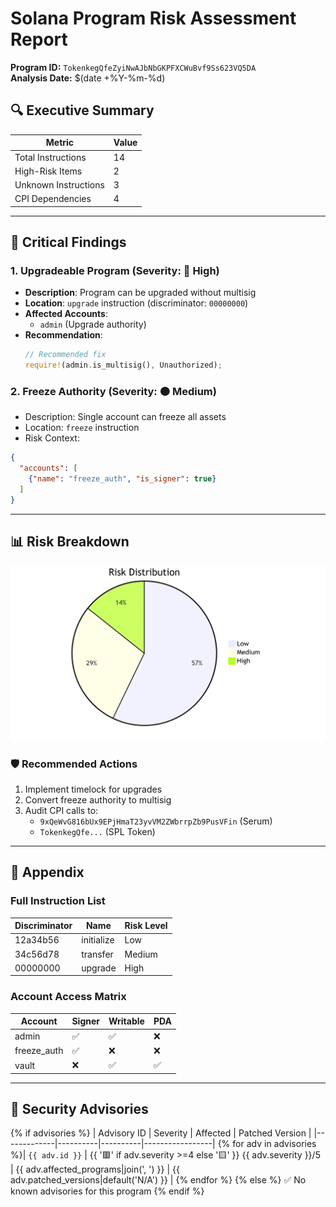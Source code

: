 # Solana Program Risk Assessment Report
**Program ID:** `TokenkegQfeZyiNwAJbNbGKPFXCWuBvf9Ss623VQ5DA`  
**Analysis Date:** $(date +%Y-%m-%d)

## 🔍 Executive Summary
| Metric               | Value |
|----------------------|-------|
| Total Instructions   | 14    |
| High-Risk Items      | 2     |
| Unknown Instructions | 3     |
| CPI Dependencies     | 4     |

---

## 🚨 Critical Findings

### 1. Upgradeable Program (Severity: 🔴 High)
- **Description**: Program can be upgraded without multisig
- **Location**: `upgrade` instruction (discriminator: `00000000`)
- **Affected Accounts**: 
  - `admin` (Upgrade authority)
- **Recommendation**: 
  ```rust
  // Recommended fix
  require!(admin.is_multisig(), Unauthorized);
  ```
### 2. Freeze Authority (Severity: 🟠 Medium)
- Description: Single account can freeze all assets
- Location: `freeze` instruction
- Risk Context:
```json
{
  "accounts": [
    {"name": "freeze_auth", "is_signer": true}
  ]
}
```
---

## 📊 Risk Breakdown
![Risk Breakdown](assets/images/risk-breakdown.png)   

### 🛡️ Recommended Actions
1. Implement timelock for upgrades
2. Convert freeze authority to multisig
3. Audit CPI calls to:
    - `9xQeWvG816bUx9EPjHmaT23yvVM2ZWbrrpZb9PusVFin` (Serum)
    - `TokenkegQfe...` (SPL Token)

---

## 📝 Appendix

### Full Instruction List

| Discriminator | Name      | Risk Level |
|---------------|-----------|------------|
| 12a34b56      | initialize| Low        |
| 34c56d78      | transfer  | Medium     |
| 00000000      | upgrade   | High       |


### Account Access Matrix

| Account       | Signer | Writable | PDA |
|---------------|--------|----------|-----|
| admin         | ✅     | ✅        | ❌  |
| freeze_auth   | ✅     | ❌        | ❌  |
| vault         | ❌     | ✅        | ✅  |

---
## 🚨 Security Advisories

{% if advisories %}
| Advisory ID | Severity | Affected | Patched Version |
|-------------|----------|----------|-----------------|
{% for adv in advisories %}| `{{ adv.id }}` | {{ '🟥' if adv.severity >=4 else '🟨' }} {{ adv.severity }}/5 | {{ adv.affected_programs|join(', ') }} | {{ adv.patched_versions|default('N/A') }} |
{% endfor %}
{% else %}
✅ No known advisories for this program
{% endif %}
